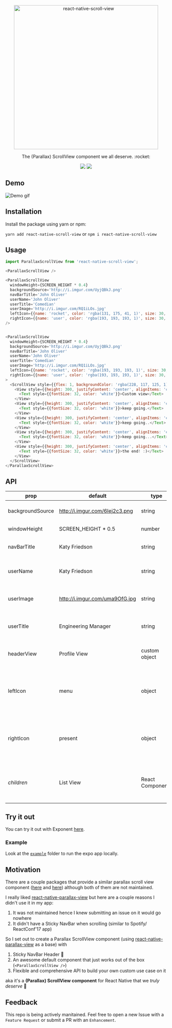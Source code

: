 <p align="center">
  <a href="https://github.com/Monte9/react-native-scroll-view">
    <img alt="react-native-scroll-view" src="" width="450">
  </a>
</p>

<p align="center">
  The (Parallax) ScrollView component we all deserve. :rocket:
</p>

<p align="center">
  <a href="https://www.npmjs.com/package/react-native-scroll-view"><img src="https://img.shields.io/npm/v/react-native-scroll-view.svg?style=flat-square"></a>
  <a href="https://www.npmjs.com/package/react-native-scroll-view"><img src="https://img.shields.io/npm/dm/react-native-scroll-view.svg?style=flat-square"></a>
</p>

## Demo

![Demo gif]()

## Installation

Install the package using yarn or npm:

```yarn add react-native-scroll-view``` or  ```npm i react-native-scroll-view```

## Usage

``` js
import ParallaxScrollView from 'react-native-scroll-view';

<ParallaxScrollView />

<ParallaxScrollView
  windowHeight={SCREEN_HEIGHT * 0.4}
  backgroundSource='http://i.imgur.com/UyjQBkJ.png'
  navBarTitle='John Oliver'
  userName='John Oliver'
  userTitle='Comedian'
  userImage='http://i.imgur.com/RQ1iLOs.jpg'
  leftIcon={{name: 'rocket', color: 'rgba(131, 175, 41, 1)', size: 30, type: 'font-awesome'}}
  rightIcon={{name: 'user', color: 'rgba(193, 193, 193, 1)', size: 30, type: 'font-awesome'}}
/>


<ParallaxScrollView
  windowHeight={SCREEN_HEIGHT * 0.4}
  backgroundSource='http://i.imgur.com/UyjQBkJ.png'
  navBarTitle='John Oliver'
  userName='John Oliver'
  userTitle='Comedian'
  userImage='http://i.imgur.com/RQ1iLOs.jpg'
  leftIcon={{name: 'rocket', color: 'rgba(193, 193, 193, 1)', size: 30, type: 'font-awesome'}}
  rightIcon={{name: 'user', color: 'rgba(193, 193, 193, 1)', size: 30, type: 'font-awesome'}}
>
  <ScrollView style={{flex: 1, backgroundColor: 'rgba(228, 117, 125, 1)'}}>
    <View style={{height: 300, justifyContent: 'center', alignItems: 'center'}}>
      <Text style={{fontSize: 32, color: 'white'}}>Custom view</Text>
    </View>
    <View style={{height: 300, justifyContent: 'center', alignItems: 'center'}}>
      <Text style={{fontSize: 32, color: 'white'}}>keep going.</Text>
    </View>
    <View style={{height: 300, justifyContent: 'center', alignItems: 'center'}}>
      <Text style={{fontSize: 32, color: 'white'}}>keep going..</Text>
    </View>
    <View style={{height: 300, justifyContent: 'center', alignItems: 'center'}}>
      <Text style={{fontSize: 32, color: 'white'}}>keep going...</Text>
    </View>
    <View style={{height: 300, justifyContent: 'center', alignItems: 'center'}}>
      <Text style={{fontSize: 32, color: 'white'}}>the end! :)</Text>
    </View>
  </ScrollView>
</ParallaxScrollView>
```

## API

| prop | default | type | description |
| ---- | ---- | ----| ---- |
| backgroundSource | http://i.imgur.com/6Iej2c3.png | string | The background image for the header (url) |
| windowHeight | SCREEN_HEIGHT * 0.5 | number | The height of the header window |
| navBarTitle | Katy Friedson | string | The title to be display on the NavBar header |
| userName | Katy Friedson | string | The user name displayed in the collapsable header view |
| userImage | http://i.imgur.com/uma9OfG.jpg | string | The user image displayed in the collapsable header view |
| userTitle | Engineering Manager | string | The user title displayed in the collapsable header view |
| headerView | Profile View | custom object | Pass in a custom object to override the default header view |
| leftIcon | menu | object | Pass in the left icon name and type as an object. ```leftIcon={{name: 'rocket', color: 'red', size: 30, type: 'font-awesome'}}```|
| rightIcon | present | object | Pass in the right icon name and type etc as an object. ```rightIcon={{name: 'user', color: 'blue', size: 30, type: 'font-awesome'}}```|
| *children* | List View | React Components | Render any react views/components as children and these will be rendered below the headerView |

## Try it out

You can try it out with Exponent [here](https://exp.host/@monte9/react-native-graphql-todolist).

### Example

Look at the [`example`](https://github.com/Monte9/react-native-scroll-view/tree/master/example) folder to run the expo app locally.

## Motivation

There are a couple packages that provide a similar parallax scroll view component ([here](https://github.com/jaysoo/react-native-parallax-scroll-view) and [here](https://github.com/lelandrichardson/react-native-parallax-view)) although both of them are not maintained.

I really liked [react-native-parallax-view](https://github.com/lelandrichardson/react-native-parallax-view) but here are a couple reasons I didn't use it in my app:
1. It was not maintained hence I knew submitting an issue on it would go nowhere
2. It didn't have a Sticky NavBar when scrolling (similar to Spotify/ ReactConf'17 app)


So I set out to create a Parallax ScrollView component (using [react-native-parallax-view](https://github.com/lelandrichardson/react-native-parallax-view) as a base) with
1. Sticky NavBar Header :tada:
2. An awesome default component that just works out of the box (```<ParallaxScrollView />```)
3. Flexible and comprehensive API to build your own custom use case on it

aka it's a **(Parallax) ScrollView component** for React Native that we *truly deserve* :rocket:

## Feedback

This repo is being actively manitained. Feel free to open a new Issue with a `Feature Request` or submit a PR with an `Enhancement`.
